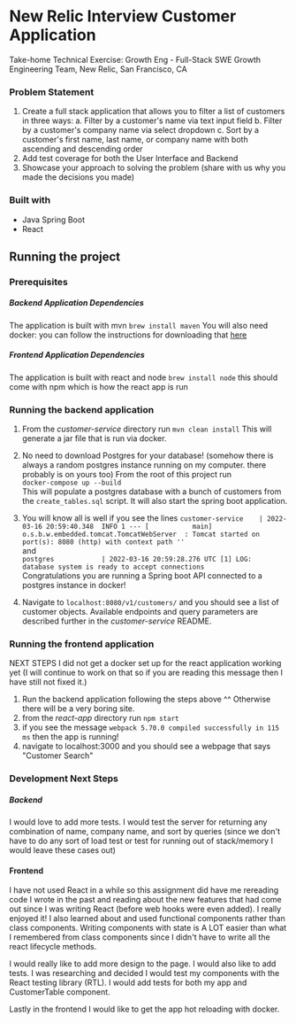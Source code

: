 # New Relic Interview Customer Application

Take-home Technical Exercise: Growth Eng - Full-Stack SWE
Growth Engineering Team, New Relic, San Francisco, CA

### Problem Statement
1. Create a full stack application that allows you to filter a list of customers in three ways:
  a. Filter by a customer's name via text input field
  b. Filter by a customer's company name via select dropdown
  c. Sort by a customer's first name, last name, or company name with both ascending and descending order
2. Add test coverage for both the User Interface and Backend
3. Showcase your approach to solving the problem (share with us why you made the decisions you made)


### Built with

- Java Spring Boot
- React

## Running the project

### Prerequisites
##### Backend Application Dependencies
The application is built with mvn
`brew install maven`
You will also need docker: you can follow the instructions for downloading that [here](https://docs.docker.com/desktop/mac/install/)

##### Frontend Application Dependencies
The application is built with react and node
`brew install node`
this should come with npm which is how the react app is run

### Running the backend application

1. From the *customer-service* directory run `mvn clean install` This will generate a jar file that is run via docker.

2. No need to download Postgres for your database! (somehow there is always a random postgres instance running on my computer. there
probably is on yours too) From the root of this project run    
`docker-compose up --build`  
This will populate a postgres database with a bunch of customers from the `create_tables.sql` script.
It will also start the spring boot application.
3. You will know all is well if you see the lines
`customer-service    | 2022-03-16 20:59:40.348  INFO 1 --- [           main] o.s.b.w.embedded.tomcat.TomcatWebServer  : Tomcat started on port(s): 8080 (http) with context path ''`  
and  
`postgres            | 2022-03-16 20:59:28.276 UTC [1] LOG:  database system is ready to accept connections`  
Congratulations you are running a Spring boot API connected to a postgres instance in docker!
4. Navigate to `localhost:8080/v1/customers/` and you should see a list of customer objects.
  Available endpoints and query parameters  are described further in the *customer-service* README.

### Running the frontend application

NEXT STEPS I did not get a docker set up for the react application working yet
(I will continue to work on that so if you are reading this message then I have still not fixed it.)

1. Run the backend application following the steps above ^^ Otherwise there will be a very boring site.
2. from the *react-app* directory run `npm start`
3. if you see the message `webpack 5.70.0 compiled successfully in 115 ms` then the app is running!
4. navigate to localhost:3000 and you should see a webpage that says "Customer Search"

### Development Next Steps

##### Backend
I would love to add more tests. I would test the server for returning any combination of name, company name, and sort by queries
(since we don't have to do any sort of load test or test for running out of stack/memory I would leave these cases out)

#### Frontend
I have not used React in a while so this assignment did have me rereading code I wrote in the past and reading about the new features that had come out since I was writing React (before web hooks were even added). I really enjoyed it! I also learned about and used functional components rather than class components. Writing components with state is A LOT easier than
what I remembered from class components since I didn't have to write all the react lifecycle methods.

I would really like to add more design to the page. I would also like to add tests.
I was researching and decided I would test my components with the React testing library (RTL).
I would add tests for both my app and CustomerTable component.

Lastly in the frontend I would like to get the app hot reloading with docker.
